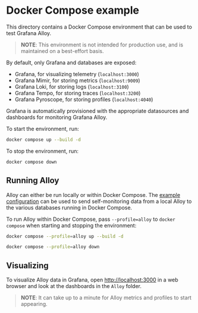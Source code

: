 # Docker Compose example

This directory contains a Docker Compose environment that can be used to test
Grafana Alloy.

> **NOTE**: This environment is not intended for production use, and is
> maintained on a best-effort basis.

By default, only Grafana and databases are exposed:

* Grafana, for visualizing telemetry (`localhost:3000`)
* Grafana Mimir, for storing metrics (`localhost:9009`)
* Grafana Loki, for storing logs (`localhost:3100`)
* Grafana Tempo, for storing traces (`localhost:3200`)
* Grafana Pyroscope, for storing profiles (`localhost:4040`)

Grafana is automatically provisioned with the appropriate datasources and
dashboards for monitoring Grafana Alloy.

To start the environment, run:

```bash
docker compose up --build -d
```

To stop the environment, run:

```bash
docker compose down
```

## Running Alloy

Alloy can either be run locally or within Docker Compose. The [example
configuration](./config/alloy/config.alloy) can be used to send self-monitoring
data from a local Alloy to the various databases running in Docker Compose.

To run Alloy within Docker Compose, pass `--profile=alloy` to `docker compose`
when starting and stopping the environment:

```bash
docker compose --profile=alloy up --build -d
```

```bash
docker compose --profile=alloy down
```

## Visualizing

To visualize Alloy data in Grafana, open <http://localhost:3000> in a web
browser and look at the dashboards in the `Alloy` folder.

> **NOTE**: It can take up to a minute for Alloy metrics and profiles to start
> appearing.

